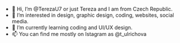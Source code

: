 - 👋 Hi, I’m @TerezaU7 or just Tereza and I am from Czech Republic.
- 👀 I’m interested in design, graphic design, coding, websites, social media.
- 🌱 I’m currently learning coding and UI/UX design.
- 📫 You can find me mostly on Istagram as @t_ulrichova

<!---
TerezaU7/TerezaU7 is a ✨ special ✨ repository because its `README.md` (this file) appears on your GitHub profile.
You can click the Preview link to take a look at your changes.
--->
